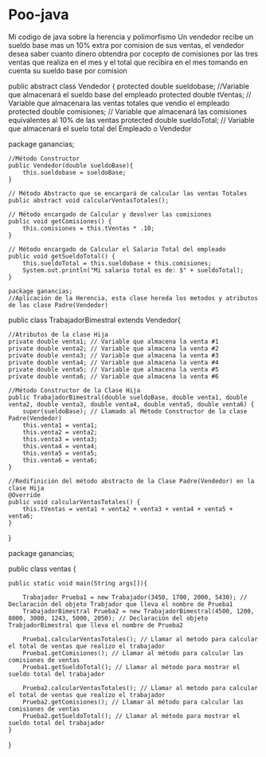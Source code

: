 # Poo-java
Mi codigo de java  sobre la herencia y polimorfismo
Un vendedor recibe un sueldo base mas un  10% extra por comision de sus ventas, el vendedor desea saber cuanto dinero obtendra por cocepto de comisiones por las tres ventas que realiza en el mes y el total que recibira en el mes tomando en cuenta su sueldo base por comision

public abstract class Vendedor {
    protected double sueldobase; //Variable que almacenará el sueldo base del empleado
    protected double tVentas; // Variable que almacenara las ventas totales que vendio el empleado
    protected double comisiones; // Variable que almacenará las comisiones equivalentes al 10% de las ventas
    protected double sueldoTotal; // Variable que almacenará el suelo total del Empleado o Vendedor

package ganancias;

    //Método Constructor
    public Vendedor(double sueldoBase){
        this.sueldobase = sueldoBase;
    }

    // Método Abstracto que se encargará de calcular las ventas Totales
    public abstract void calcularVentasTotales();

    // Método encargado de Calcular y devolver las comisiones
    public void getComisiones() {
        this.comisiones = this.tVentas * .10;
    }

    // Método encargado de Calcular el Salario Total del empleado
    public void getSueldoTotal() {
        this.sueldoTotal = this.sueldobase + this.comisiones;
        System.out.println("Mi salario total es de: $" + sueldoTotal);
    }
    
    package ganancias;
    //Aplicación de la Herencia, esta clase hereda los metodos y atributos de las clase Padre(Vendedor)
public class TrabajadorBimestral extends Vendedor{

    //Atributos de la clase Hija
    private double venta1; // Variable que almacena la venta #1
    private double venta2; // Variable que almacena la venta #2
    private double venta3; // Variable que almacena la venta #3
    private double venta4; // Variable que almacena la venta #4
    private double venta5; // Variable que almacena la venta #5
    private double venta6; // Variable que almacena la venta #6

    //Método Constructor de la Clase Hija
    public TrabajadorBimestral(double sueldoBase, double venta1, double venta2, double venta3, double venta4, double venta5, double venta6) {
        super(sueldoBase); // Llamado al Método Constructor de la clase Padre(Vendedor)
        this.venta1 = venta1;
        this.venta2 = venta2;
        this.venta3 = venta3;
        this.venta4 = venta4;
        this.venta5 = venta5;
        this.venta6 = venta6;
    }

    //Redifinición del método abstracto de la Clase Padre(Vendedor) en la clase Hija
    @Override
    public void calcularVentasTotales() {
        this.tVentas = venta1 + venta2 + venta3 + venta4 + venta5 + venta6;
    }
}

package ganancias;

public class ventas {

    public static void main(String args[]){

        Trabajador Prueba1 = new Trabajador(3450, 1700, 2000, 5430); // Declaración del objeto Trabjador que lleva el nombre de Prueba1
        TrabajadorBimestral Prueba2 = new TrabajadorBimestral(4500, 1200, 8000, 3000, 1243, 5000, 2050); // Declaración del objeto TrabjadorBimestral que lleva el nombre de Prueba2

        Prueba1.calcularVentasTotales(); // Llamar al metodo para calcular el total de ventas que realizo el trabajador
        Prueba1.getComisiones(); // Llamar al método para calcular las comisiones de ventas
        Prueba1.getSueldoTotal(); // Llamar al método para mostrar el sueldo total del trabajador

        Prueba2.calcularVentasTotales(); // Llamar al metodo para calcular el total de ventas que realizo el trabajador
        Prueba2.getComisiones(); // Llamar al método para calcular las comisiones de ventas
        Prueba2.getSueldoTotal(); // Llamar al método para mostrar el sueldo total del trabajador
    }


}
